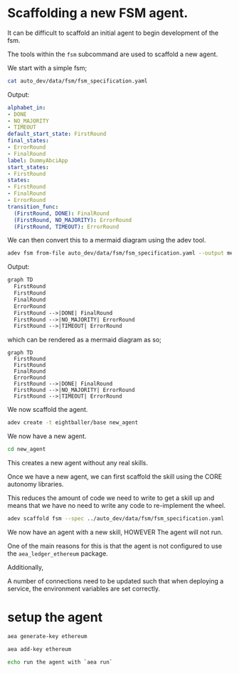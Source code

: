 # Scaffolding a new FSM agent.

It can be difficult to scaffold an initial agent to begin development of the fsm.

The tools within the `fsm` subcommand are used to scaffold a new agent.

We start with a simple fsm;

```bash
cat auto_dev/data/fsm/fsm_specification.yaml
```

Output:
```yaml
alphabet_in:
- DONE
- NO_MAJORITY
- TIMEOUT
default_start_state: FirstRound
final_states:
- ErrorRound
- FinalRound
label: DummyAbciApp
start_states:
- FirstRound
states:
- FirstRound
- FinalRound
- ErrorRound
transition_func:
  (FirstRound, DONE): FinalRound
  (FirstRound, NO_MAJORITY): ErrorRound
  (FirstRound, TIMEOUT): ErrorRound
```

We can then convert this to a mermaid diagram using the adev tool.

```bash
adev fsm from-file auto_dev/data/fsm/fsm_specification.yaml --output mermaid DemoAbciApp
```

Output:
```txt
graph TD
  FirstRound
  FirstRound
  FinalRound
  ErrorRound
  FirstRound -->|DONE| FinalRound
  FirstRound -->|NO_MAJORITY| ErrorRound
  FirstRound -->|TIMEOUT| ErrorRound
```
which can be rendered as a mermaid diagram as so;

```mermaid
graph TD
  FirstRound
  FirstRound
  FinalRound
  ErrorRound
  FirstRound -->|DONE| FinalRound
  FirstRound -->|NO_MAJORITY| ErrorRound
  FirstRound -->|TIMEOUT| ErrorRound
```

We now scaffold the agent.

```bash
adev create -t eightballer/base new_agent
```
We now have a new agent.

```bash
cd new_agent
```

This creates a new agent without any real skills.

Once we have a new agent, we can first scaffold the skill using the CORE autonomy libraries.

This reduces the amount of code we need to write to get a skill up and means that we have no need to write any code to re-implement the wheel.

```bash
adev scaffold fsm --spec ../auto_dev/data/fsm/fsm_specification.yaml
```

We now have an agent with a new skill, HOWEVER
The agent will not run.

One of the main reasons for this is that the agent is not configured to use the `aea_ledger_ethereum` package.

Additionally,

A number of connections need to be updated such that when deploying a service, the environment variables are set correctly.


# setup the agent

```bash
aea generate-key ethereum
```
```bash
aea add-key ethereum
```

```bash
echo run the agent with `aea run`
```

